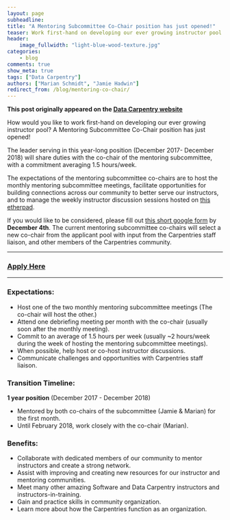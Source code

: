 ```yaml
---
layout: page
subheadline:
title: "A Mentoring Subcommittee Co-Chair position has just opened!"
teaser: Work first-hand on developing our ever growing instructor pool.
header:
    image_fullwidth: "light-blue-wood-texture.jpg"
categories:
    - blog
comments: true
show_meta: true
tags: ["Data Carpentry"]
authors: ["Marian Schmidt", "Jamie Hadwin"]
redirect_from: /blog/mentoring-co-chair/
--- 
```


**This post originally appeared on the [Data Carpentry website](https://datacarpentry.org)**

How would you like to work first-hand on developing our ever growing instructor pool? A Mentoring Subcommittee Co-Chair position has just opened!

The leader serving in this year-long position (December 2017- December 2018) will share duties with the co-chair of the mentoring subcommittee, with a commitment averaging 1.5 hours/week.

The expectations of the mentoring subcommittee co-chairs are to host the monthly mentoring subcommittee meetings, facilitate opportunities for building connections across our community to better serve our instructors, and to manage the weekly instructor discussion sessions hosted on [this etherpad](http://pad.software-carpentry.org/instructor-discussion).

If you would like to be considered, please fill out [this short google form](https://goo.gl/forms/aSzm8Gg7Y4tIboWy2) by **December 4th**.  The current mentoring subcommittee co-chairs will select a new co-chair from the applicant pool with input from the Carpentries staff liaison, and other members of the Carpentries community.


********

### [Apply Here](https://goo.gl/forms/aSzm8Gg7Y4tIboWy2)

********

### Expectations:

- Host one of the two monthly mentoring subcommittee meetings (The co-chair will host the other.)  
- Attend one debriefing meeting per month with the co-chair (usually soon after the monthly meeting).  
- Commit to an average of 1.5 hours per week (usually ~2 hours/week during the week of hosting the mentoring subcommittee meetings).  
- When possible, help host or co-host instructor discussions.  
- Communicate challenges and opportunities with Carpentries staff liaison. 


### Transition Timeline:  

**1 year position** (December 2017 - December 2018)  

- Mentored by both co-chairs of the subcommittee (Jamie & Marian) for the first month.   
- Until February 2018, work closely with the co-chair (Marian).  

### Benefits:

- Collaborate with dedicated members of our community to mentor instructors and create a strong network.  
- Assist with improving and creating new resources for our instructor and mentoring communities.  
- Meet many other amazing Software and Data Carpentry instructors and instructors-in-training.  
- Gain and practice skills in community organization.  
- Learn more about how the Carpentries function as an organization. 
